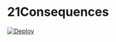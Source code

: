 # 21Consequences

[![Deploy](https://www.herokucdn.com/deploy/button.svg)](https://heroku.com/deploy)
